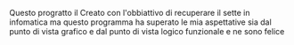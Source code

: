 Questo progratto il Creato con l'obbiattivo di recuperare il sette in infomatica ma questo programma ha superato le mia aspettative
sia dal punto di vista grafico e dal punto di vista logico funzionale e ne sono felice
